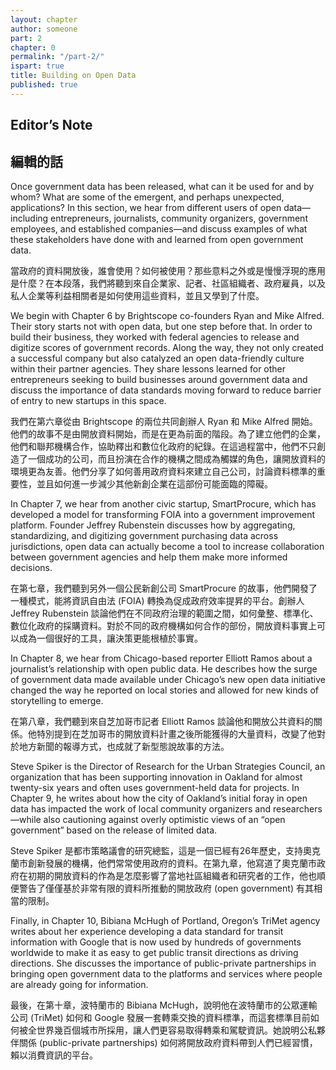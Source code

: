 ```yaml
---
layout: chapter
author: someone
part: 2
chapter: 0
permalink: "/part-2/"
ispart: true
title: Building on Open Data
published: true
---
```


## Editor’s Note

## 編輯的話

Once government data has been released, what can it be used for and by whom? What are some of the emergent, and perhaps unexpected, applications? In this section, we hear from different users of open data—including entrepreneurs, journalists, community organizers, government employees, and established companies—and discuss examples of what these stakeholders have done with and learned from open government data.

當政府的資料開放後，誰會使用？如何被使用？那些意料之外或是慢慢浮現的應用是什麼？在本段落，我們將聽到來自企業家、記者、社區組織者、政府雇員，以及私人企業等利益相關者是如何使用這些資料，並且又學到了什麼。

We begin with Chapter 6 by Brightscope co-founders Ryan and Mike Alfred. Their story starts not with open data, but one step before that. In order to build their business, they worked with federal agencies to release and digitize scores of government records. Along the way, they not only created a successful company but also catalyzed an open data-friendly culture within their partner agencies. They share lessons learned for other entrepreneurs seeking to build businesses around government data and discuss the importance of data standards moving forward to reduce barrier of entry to new startups in this space.

我們在第六章從由 Brightscope 的兩位共同創辦人 Ryan 和 Mike Alfred 開始。他們的故事不是由開放資料開始，而是在更為前面的階段。為了建立他們的企業，他們和聯邦機構合作，協助釋出和數位化政府的紀錄。在這過程當中，他們不只創造了一個成功的公司，而且扮演在合作的機構之間成為觸媒的角色，讓開放資料的環境更為友善。他們分享了如何善用政府資料來建立自己公司，討論資料標準的重要性，並且如何進一步減少其他新創企業在這部份可能面臨的障礙。

In Chapter 7, we hear from another civic startup, SmartProcure, which has developed a model for transforming FOIA into a government improvement platform. Founder Jeffrey Rubenstein discusses how by aggregating, standardizing, and digitizing government purchasing data across jurisdictions, open data can actually become a tool to increase collaboration between government agencies and help them make more informed decisions.

在第七章，我們聽到另外一個公民新創公司 SmartProcure 的故事，他們開發了一種模式，能將資訊自由法 (FOIA) 轉換為促成政府效率提昇的平台。創辦人 Jeffrey Rubenstein 談論他們在不同政府治理的範圍之間，如何彙整、標準化、數位化政府的採購資料。對於不同的政府機構如何合作的部份，開放資料事實上可以成為一個很好的工具，讓決策更能根植於事實。

In Chapter 8, we hear from Chicago-based reporter Elliott Ramos about a journalist’s relationship with open public data. He describes how the surge of government data made available under Chicago’s new open data initiative changed the way he reported on local stories and allowed for new kinds of storytelling to emerge.

在第八章，我們聽到來自芝加哥市記者 Elliott Ramos 談論他和開放公共資料的關係。他特別提到在芝加哥市的開放資料計畫之後所能獲得的大量資料，改變了他對於地方新聞的報導方式，也成就了新型態說故事的方法。

Steve Spiker is the Director of Research for the Urban Strategies Council, an organization that has been supporting innovation in Oakland for almost twenty-six years and often uses government-held data for projects. In Chapter 9, he writes about how the city of Oakland’s initial foray in open data has impacted the work of local community organizers and researchers—while also cautioning against overly optimistic views of an “open government” based on the release of limited data.

Steve Spiker 是都市策略議會的研究總監，這是一個已經有26年歷史，支持奧克蘭市創新發展的機構，他們常常使用政府的資料。在第九章，他寫道了奧克蘭市政府在初期的開放資料的作為是怎麼影響了當地社區組織者和研究者的工作，他也順便警告了僅僅基於非常有限的資料所推動的開放政府 (open government) 有其相當的限制。

Finally, in Chapter 10, Bibiana McHugh of Portland, Oregon’s TriMet agency writes about her experience developing a data standard for transit information with Google that is now used by hundreds of governments worldwide to make it as easy to get public transit directions as driving directions. She discusses the importance of public-private partnerships in bringing open government data to the platforms and services where people are already going for information.

最後，在第十章，波特蘭市的 Bibiana McHugh，說明他在波特蘭市的公眾運輸公司 (TriMet) 如何和 Google 發展一套轉乘交換的資料標準，而這套標準目前如何被全世界幾百個城市所採用，讓人們更容易取得轉乘和駕駛資訊。她說明公私夥伴關係 (public-private partnerships) 如何將開放政府資料帶到人們已經習慣，賴以消費資訊的平台。